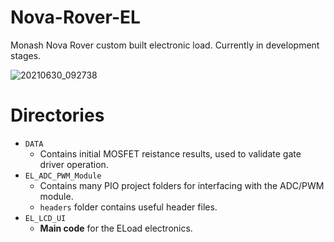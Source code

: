 # Nova-Rover-EL
Monash Nova Rover custom built electronic load. Currently in development stages.

![20210630_092738](https://user-images.githubusercontent.com/19563769/143874085-1776b990-5ef1-49d2-b7e5-53f3b3cef061.jpg)

# Directories
 - ```DATA```
   - Contains initial MOSFET reistance results, used to validate gate driver operation.
 - ```EL_ADC_PWM_Module```
   - Contains many PIO project folders for interfacing with the ADC/PWM module.
   - ```headers``` folder contains useful header files.
 - ```EL_LCD_UI```
   - **Main code** for the ELoad electronics.
